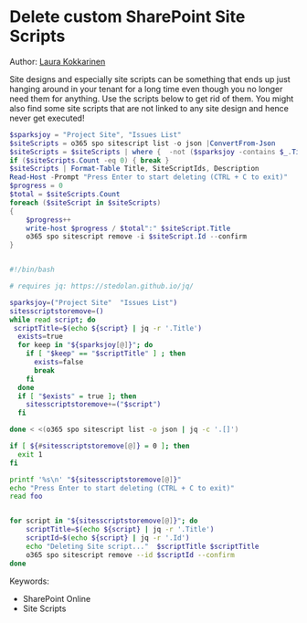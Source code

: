 # Delete custom SharePoint Site Scripts

Author: [Laura Kokkarinen](https://laurakokkarinen.com/does-it-spark-joy-powershell-scripts-for-keeping-your-development-environment-tidy-and-spotless/#delete-all-sharepoint-site-designs-and-site-scripts)

Site designs and especially site scripts can be something that ends up just hanging around in your tenant for a long time even though you no longer need them for anything. Use the scripts below to get rid of them. You might also find some site scripts that are not linked to any site design and hence never get executed!

```powershell tab="PowerShell Core"
$sparksjoy = "Project Site", "Issues List"
$siteScripts = o365 spo sitescript list -o json |ConvertFrom-Json
$siteScripts = $siteScripts | where {  -not ($sparksjoy -contains $_.Title)}
if ($siteScripts.Count -eq 0) { break }
$siteScripts | Format-Table Title, SiteScriptIds, Description
Read-Host -Prompt "Press Enter to start deleting (CTRL + C to exit)"
$progress = 0
$total = $siteScripts.Count
foreach ($siteScript in $siteScripts) 
{
    $progress++
    write-host $progress / $total":" $siteScript.Title
    o365 spo sitescript remove -i $siteScript.Id --confirm    
}
```

```bash tab="Bash"

#!/bin/bash

# requires jq: https://stedolan.github.io/jq/

sparksjoy=("Project Site"  "Issues List")
sitesscriptstoremove=()
while read script; do
 scriptTitle=$(echo ${script} | jq -r '.Title')
  exists=true
  for keep in "${sparksjoy[@]}"; do
    if [ "$keep" == "$scriptTitle" ] ; then
      exists=false
      break
    fi
  done
  if [ "$exists" = true ]; then
    sitesscriptstoremove+=("$script")
  fi

done < <(o365 spo sitescript list -o json | jq -c '.[]')

if [ ${#sitesscriptstoremove[@]} = 0 ]; then
  exit 1
fi

printf '%s\n' "${sitesscriptstoremove[@]}"
echo "Press Enter to start deleting (CTRL + C to exit)"
read foo


for script in "${sitesscriptstoremove[@]}"; do
    scriptTitle=$(echo ${script} | jq -r '.Title')
    scriptId=$(echo ${script} | jq -r '.Id')
    echo "Deleting Site script..."  $scriptTitle $scriptTitle
    o365 spo sitescript remove --id $scriptId --confirm
done

```

Keywords:

- SharePoint Online
- Site Scripts
